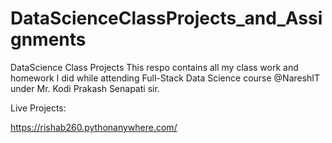 # DataScienceClassProjects_and_Assignments
DataScience Class Projects
This respo contains all my class work and homework I did while attending Full-Stack Data Science course @NareshIT under Mr. Kodi Prakash Senapati sir.


Live Projects:

https://rishab260.pythonanywhere.com/
